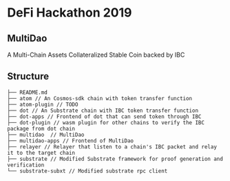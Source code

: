 # DeFi Hackathon 2019
## MultiDao
A Multi-Chain Assets Collateralized Stable Coin backed by IBC
## Structure
```
├── README.md
├── atom // An Cosmos-sdk chain with token transfer function
├── atom-plugin // TODO
├── dot // An Substrate chain with IBC token transfer function
├── dot-apps // Frontend of dot that can send token through IBC
├── dot-plugin // wasm plugin for other chains to verify the IBC package from dot chain
├── multidao  // MultiDao 
├── multidao-apps // Frontend of MultiDao
├── relayer // Relayer that listen to a chain's IBC packet and relay it to the target chain
├── substrate // Modified Substrate framework for proof generation and verification
└── substrate-subxt // Modified substrate rpc client
```
